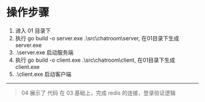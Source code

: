 # 操作步骤
1. 进入 01 目录下
2. 执行 go build -o server.exe .\src\chatroom\server, 在01目录下生成 server.exe
3. .\server.exe 启动服务端
4. 执行 go build -o client.exe .\src\chatroom\client, 在01目录下生成 client.exe
5. .\client.exe 启动客户端

***

> 04 展示了 代码 在 03 基础上，完成 redis 的连接，登录验证逻辑